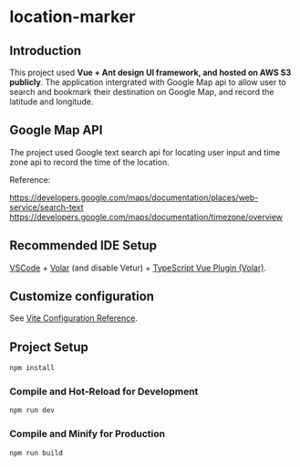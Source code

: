 # location-marker

## Introduction
This project used **Vue + Ant design UI framework, and hosted on AWS S3 publicly**. The application intergrated with Google Map api to allow user to search and bookmark their destination on Google Map, and record the latitude and longitude.

## Google Map API
The project used Google text search api for locating user input and time zone api to record the time of the location.

Reference: 

https://developers.google.com/maps/documentation/places/web-service/search-text
https://developers.google.com/maps/documentation/timezone/overview


## Recommended IDE Setup

[VSCode](https://code.visualstudio.com/) + [Volar](https://marketplace.visualstudio.com/items?itemName=Vue.volar) (and disable Vetur) + [TypeScript Vue Plugin (Volar)](https://marketplace.visualstudio.com/items?itemName=Vue.vscode-typescript-vue-plugin).

## Customize configuration

See [Vite Configuration Reference](https://vitejs.dev/config/).

## Project Setup

```sh
npm install
```

### Compile and Hot-Reload for Development

```sh
npm run dev
```

### Compile and Minify for Production

```sh
npm run build
```
